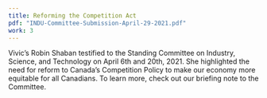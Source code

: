 ```yaml
---
title: Reforming the Competition Act
pdf: "INDU-Committee-Submission-April-29-2021.pdf"
work: 3
---
```

Vivic’s Robin Shaban testified to the Standing Committee on Industry, Science, and Technology on
April 6th and 20th, 2021. She highlighted the need for reform to Canada’s Competition Policy to
make our economy more equitable for all Canadians. To learn more, check out our briefing note to
the Committee.
